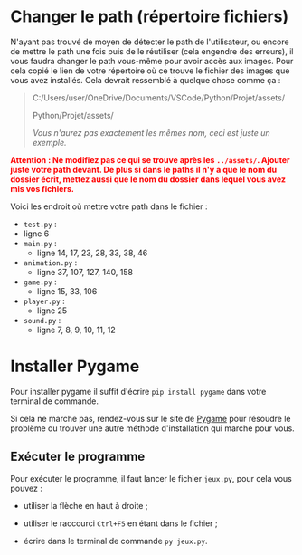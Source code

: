 # Changer le path (répertoire fichiers)

N'ayant pas trouvé de moyen de détecter le path de l'utilisateur, ou encore de mettre le path une fois puis de le réutiliser (cela engendre des erreurs), il vous faudra changer le path vous-même pour avoir accès aux images. Pour cela copié le lien de votre répertoire où ce trouve le fichier des images que vous avez installés. Cela devrait ressemblé à quelque chose comme ça :

> C:/Users/user/OneDrive/Documents/VSCode/Python/Projet/assets/
>
> Python/Projet/assets/
>
> *Vous n'aurez pas exactement les mêmes nom, ceci est juste un exemple.*

**<span style="color:red">Attention : Ne modifiez pas ce qui se trouve après les `../assets/`. Ajouter juste votre path devant. De plus si dans le paths il n'y a que le nom du dossier écrit, mettez aussi que le nom du dossier dans lequel vous avez mis vos fichiers.</span>**

Voici les endroit où mettre votre path dans le fichier :

* `test.py` :
* ligne 6
* `main.py` :
  * ligne 14, 17, 23, 28, 33, 38, 46
* `animation.py` :
  * ligne 37, 107, 127, 140, 158
* `game.py` :
  * ligne 15, 33, 106
* `player.py` :
  * ligne 25
* `sound.py` :
  * ligne 7, 8, 9, 10, 11, 12

# Installer Pygame

Pour installer pygame il suffit d'écrire `pip install pygame` dans votre terminal de commande.

Si cela ne marche pas, rendez-vous sur le site de <a href="https://www.pygame.org/wiki/GettingStarted">Pygame</a> pour résoudre le problème ou trouver une autre méthode d'installation qui marche pour vous.

## Exécuter le programme

Pour exécuter le programme, il faut lancer le fichier `jeux.py`, pour cela vous pouvez :

* utiliser la flèche en haut à droite ;

* utiliser le raccourci `Ctrl+F5` en étant dans le fichier ;

* écrire dans le terminal de commande `py jeux.py`.
